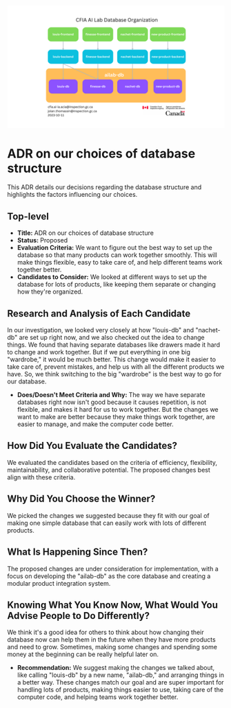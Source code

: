 ![AiLab-db](./002-database-structure-diagram.png)

# ADR on our choices of database structure

This ADR details our decisions regarding the database structure and highlights the factors influencing our choices.

## Top-level
- **Title:** ADR on our choices of database structure
- **Status:** Proposed
- **Evaluation Criteria:** We want to figure out the best way to set up the database so that many products can work together smoothly. This will make things flexible, easy to take care of, and help different teams work together better.
- **Candidates to Consider:** We looked at different ways to set up the database for lots of products, like keeping them separate or changing how they're organized.

## Research and Analysis of Each Candidate
In our investigation, we looked very closely at how "louis-db" and "nachet-db" are set up right now, and we also checked out the idea to change things. We found that having separate databases like drawers made it hard to change and work together. But if we put everything in one big "wardrobe," it would be much better. This change would make it easier to take care of, prevent mistakes, and help us with all the different products we have. So, we think switching to the big "wardrobe" is the best way to go for our database.

- **Does/Doesn't Meet Criteria and Why:**
The way we have separate databases right now isn't good because it causes repetition, is not flexible, and makes it hard for us to work together. But the changes we want to make are better because they make things work together, are easier to manage, and make the computer code better.

## How Did You Evaluate the Candidates?
We evaluated the candidates based on the criteria of efficiency, flexibility, maintainability, and collaborative potential. The proposed changes best align with these criteria.

## Why Did You Choose the Winner?
We picked the changes we suggested because they fit with our goal of making one simple database that can easily work with lots of different products.

## What Is Happening Since Then?
The proposed changes are under consideration for implementation, with a focus on developing the "ailab-db" as the core database and creating a modular product integration system.

## Knowing What You Know Now, What Would You Advise People to Do Differently?
We think it's a good idea for others to think about how changing their database now can help them in the future when they have more products and need to grow. Sometimes, making some changes and spending some money at the beginning can be really helpful later on.

- **Recommendation:**
We suggest making the changes we talked about, like calling "louis-db" by a new name, "ailab-db," and arranging things in a better way. These changes match our goal and are super important for handling lots of products, making things easier to use, taking care of the computer code, and helping teams work together better.
